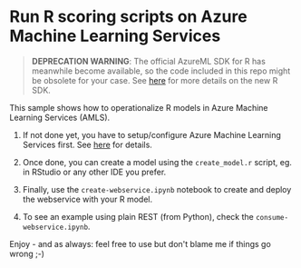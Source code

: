 # Run R scoring scripts on Azure Machine Learning Services

>**DEPRECATION WARNING**: The official AzureML SDK for R has meanwhile become available, so the code included in this repo might be obsolete for your case.
> See [here](https://github.com/Azure/azureml-sdk-for-r) for more details on the new R SDK.

This sample shows how to operationalize R models in Azure Machine Learning Services (AMLS).

1. If not done yet, you have to setup/configure Azure Machine Learning Services first. See [here](https://github.com/timoklimmer/setup-machine-for-amls/blob/master/How%20To%20Setup%20Your%20Machine%20for%20Azure%20Machine%20Learning%20Services.ipynb) for details.

2. Once done, you can create a model using the `create_model.r` script, eg. in RStudio or any other IDE you prefer.

3. Finally, use the `create-webservice.ipynb` notebook to create and deploy the webservice with your R model.

4. To see an example using plain REST (from Python), check the `consume-webservice.ipynb`.

Enjoy - and as always: feel free to use but don't blame me if things go wrong ;-)
